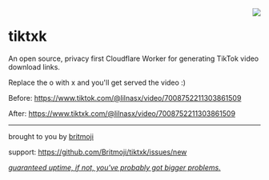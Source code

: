 <img src="https://cdn.discordapp.com/attachments/806461073199988737/1023166991776882728/unknown.png" align="right"/>

# tiktxk

An open source, privacy first Cloudflare Worker for generating TikTok video download links.

Replace the o with x and you'll get served the video :)

Before:
https://www.tiktok.com/@lilnasx/video/7008752211303861509

After:
https://www.tiktxk.com/@lilnasx/video/7008752211303861509

---

brought to you by [britmoji](https://britmoji.org)

support: https://github.com/Britmoji/tiktxk/issues/new

[*guaranteed uptime, if not, you've probably got bigger problems.*](https://www.cloudflarestatus.com/)